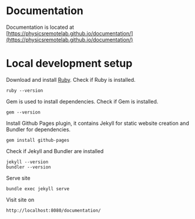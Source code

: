# Documentation

Documentation is located at [https://physicsremotelab.github.io/documentation/](https://physicsremotelab.github.io/documentation/)

# Local development setup

Download and install [Ruby](https://www.ruby-lang.org/en/downloads/). Check if Ruby is installed.
```
ruby --version
```

Gem is used to install dependencies. Check if Gem is installed.
```
gem --version
```

Install Github Pages plugin, it contains Jekyll for static website creation and Bundler for dependencies.
```
gem install github-pages
```

Check if Jekyll and Bundler are installed
```
jekyll --version
bundler --version
```

Serve site
```
bundle exec jekyll serve
```

Visit site on
```
http://localhost:8080/documentation/
```
